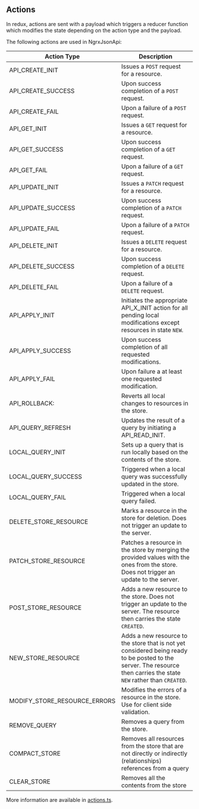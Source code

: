 
## Actions

In redux, actions are sent with a payload which triggers a reducer function which modifies the state depending on the action type and the payload.

The following actions are used in NgrxJsonApi:

| Action Type                   | Description   |
| ----------------------------- | ------------- |
| API_CREATE_INIT               | Issues a `POST` request for a resource.                                                                                                |
| API_CREATE_SUCCESS            | Upon success completion of a `POST` request.                                                                                           |
| API_CREATE_FAIL               | Upon a failure of a `POST` request.                                                                                                    |
| API_GET_INIT                 | Issues a `GET` request for a resource.                                                                                                 |
| API_GET_SUCCESS              | Upon success completion of a `GET` request.                                                                                            |
| API_GET_FAIL                 | Upon a failure of a `GET` request.                                                                                                     |
| API_UPDATE_INIT               | Issues a `PATCH` request for a resource.                                                                                               |
| API_UPDATE_SUCCESS            | Upon success completion of a `PATCH` request.                                                                                          |
| API_UPDATE_FAIL               | Upon a failure of a `PATCH` request.                                                                                                   |
| API_DELETE_INIT               | Issues a `DELETE` request for a resource.                                                                                              |
| API_DELETE_SUCCESS            | Upon success completion of a `DELETE` request.                                                                                         |
| API_DELETE_FAIL               | Upon a failure of a `DELETE` request.                                                                                                  |
| API_APPLY_INIT                | Initiates the appropriate API_X_INIT action for all pending local modifications except resources in state `NEW`.                                                       |
| API_APPLY_SUCCESS             | Upon success completion of all requested modifications.                                                                                |
| API_APPLY_FAIL                | Upon failure a at least one requested modification.                                                                                    |
| API_ROLLBACK:                 | Reverts all local changes to resources in the store.                                                                                   |
| API_QUERY_REFRESH             | Updates the result of a query by initiating a API_READ_INIT.                                                                           |
| LOCAL_QUERY_INIT              | Sets up a query that is run locally based on the contents of the store.                                                                |
| LOCAL_QUERY_SUCCESS           | Triggered when a local query was successfully updated in the store.                                                                    |
| LOCAL_QUERY_FAIL              | Triggered when a local query failed.                                                                                                   |
| DELETE_STORE_RESOURCE         | Marks a resource in the store for deletion. Does not trigger an update to the server.                                                  |
| PATCH_STORE_RESOURCE          | Patches a resource in the store by merging the provided values with the ones from the store. Does not trigger an update to the server. |
| POST_STORE_RESOURCE           | Adds a new resource to the store. Does not trigger an update to the server. The resource then carries the state `CREATED`.           |
| NEW_STORE_RESOURCE            | Adds a new resource to the store that is not yet considered being ready to be posted to the server. The resource then carries the state `NEW` rather than `CREATED`. | 
| MODIFY_STORE_RESOURCE_ERRORS  | Modifies the errors of a resource in the store. Use for client side validation.                                                        |
| REMOVE_QUERY                  | Removes a query from the store.                                                                                                        |
| COMPACT_STORE                 | Removes all resources from the store that are not directly or indirectly (relationships) references from a query                       |
| CLEAR_STORE                   | Removes all the contents from the store                                              

More information are available in [actions.ts](../src/actions.ts).
